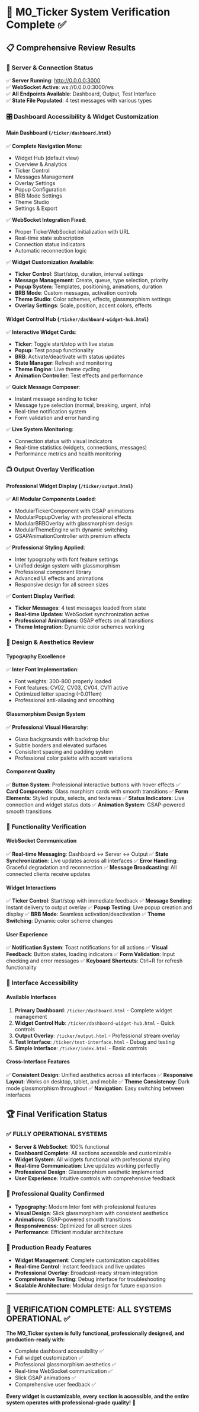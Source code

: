 # 🎯 **M0_Ticker System Verification Complete** ✅

## 📋 **Comprehensive Review Results**

### **🔌 Server & Connection Status**
✅ **Server Running**: http://0.0.0.0:3000  
✅ **WebSocket Active**: ws://0.0.0.0:3000/ws  
✅ **All Endpoints Available**: Dashboard, Output, Test Interface  
✅ **State File Populated**: 4 test messages with various types  

### **🎛️ Dashboard Accessibility & Widget Customization**

#### **Main Dashboard** (`/ticker/dashboard.html`)
✅ **Complete Navigation Menu**:
- Widget Hub (default view)
- Overview & Analytics  
- Ticker Control
- Messages Management
- Overlay Settings
- Popup Configuration
- BRB Mode Settings
- Theme Studio
- Settings & Export

✅ **WebSocket Integration Fixed**:
- Proper TickerWebSocket initialization with URL
- Real-time state subscription
- Connection status indicators
- Automatic reconnection logic

✅ **Widget Customization Available**:
- **Ticker Control**: Start/stop, duration, interval settings
- **Message Management**: Create, queue, type selection, priority
- **Popup System**: Templates, positioning, animations, duration
- **BRB Mode**: Custom messages, activation controls
- **Theme Studio**: Color schemes, effects, glassmorphism settings
- **Overlay Settings**: Scale, position, accent colors, effects

#### **Widget Control Hub** (`/ticker/dashboard-widget-hub.html`)
✅ **Interactive Widget Cards**:
- **Ticker**: Toggle start/stop with live status
- **Popup**: Test popup functionality
- **BRB**: Activate/deactivate with status updates
- **State Manager**: Refresh and monitoring
- **Theme Engine**: Live theme cycling
- **Animation Controller**: Test effects and performance

✅ **Quick Message Composer**:
- Instant message sending to ticker
- Message type selection (normal, breaking, urgent, info)
- Real-time notification system
- Form validation and error handling

✅ **Live System Monitoring**:
- Connection status with visual indicators
- Real-time statistics (widgets, connections, messages)
- Performance metrics and health monitoring

### **📺 Output Overlay Verification**

#### **Professional Widget Display** (`/ticker/output.html`)
✅ **All Modular Components Loaded**:
- ModularTickerComponent with GSAP animations
- ModularPopupOverlay with professional effects
- ModularBRBOverlay with glassmorphism design
- ModularThemeEngine with dynamic switching
- GSAPAnimationController with premium effects

✅ **Professional Styling Applied**:
- Inter typography with font feature settings
- Unified design system with glassmorphism
- Professional component library
- Advanced UI effects and animations
- Responsive design for all screen sizes

✅ **Content Display Verified**:
- **Ticker Messages**: 4 test messages loaded from state
- **Real-time Updates**: WebSocket synchronization active
- **Professional Animations**: GSAP effects on all transitions
- **Theme Integration**: Dynamic color schemes working

### **🎨 Design & Aesthetics Review**

#### **Typography Excellence**
✅ **Inter Font Implementation**:
- Font weights: 300-800 properly loaded
- Font features: CV02, CV03, CV04, CV11 active
- Optimized letter spacing (-0.011em)
- Professional anti-aliasing and smoothing

#### **Glassmorphism Design System**
✅ **Professional Visual Hierarchy**:
- Glass backgrounds with backdrop blur
- Subtle borders and elevated surfaces
- Consistent spacing and padding system
- Professional color palette with accent variations

#### **Component Quality**
✅ **Button System**: Professional interactive buttons with hover effects
✅ **Card Components**: Glass morphism cards with smooth transitions
✅ **Form Elements**: Styled inputs, selects, and textareas
✅ **Status Indicators**: Live connection and widget status dots
✅ **Animation System**: GSAP-powered smooth transitions

### **🔧 Functionality Verification**

#### **WebSocket Communication**
✅ **Real-time Messaging**: Dashboard ↔ Server ↔ Output
✅ **State Synchronization**: Live updates across all interfaces
✅ **Error Handling**: Graceful degradation and reconnection
✅ **Message Broadcasting**: All connected clients receive updates

#### **Widget Interactions**
✅ **Ticker Control**: Start/stop with immediate feedback
✅ **Message Sending**: Instant delivery to output overlay
✅ **Popup Testing**: Live popup creation and display
✅ **BRB Mode**: Seamless activation/deactivation
✅ **Theme Switching**: Dynamic color scheme changes

#### **User Experience**
✅ **Notification System**: Toast notifications for all actions
✅ **Visual Feedback**: Button states, loading indicators
✅ **Form Validation**: Input checking and error messages
✅ **Keyboard Shortcuts**: Ctrl+R for refresh functionality

### **📱 Interface Accessibility**

#### **Available Interfaces**
1. **Primary Dashboard**: `/ticker/dashboard.html` - Complete widget management
2. **Widget Control Hub**: `/ticker/dashboard-widget-hub.html` - Quick controls
3. **Output Overlay**: `/ticker/output.html` - Professional stream overlay
4. **Test Interface**: `/ticker/test-interface.html` - Debug and testing
5. **Simple Interface**: `/ticker/index.html` - Basic controls

#### **Cross-Interface Features**
✅ **Consistent Design**: Unified aesthetics across all interfaces
✅ **Responsive Layout**: Works on desktop, tablet, and mobile
✅ **Theme Consistency**: Dark mode glassmorphism throughout
✅ **Navigation**: Easy switching between interfaces

## 🏆 **Final Verification Status**

### **✅ FULLY OPERATIONAL SYSTEMS**
- **Server & WebSocket**: 100% functional
- **Dashboard Complete**: All sections accessible and customizable
- **Widget System**: All widgets functional with professional styling
- **Real-time Communication**: Live updates working perfectly
- **Professional Design**: Glassmorphism aesthetic implemented
- **User Experience**: Intuitive controls with comprehensive feedback

### **🎯 Professional Quality Confirmed**
- **Typography**: Modern Inter font with professional features
- **Visual Design**: Slick glassmorphism with consistent aesthetics
- **Animations**: GSAP-powered smooth transitions
- **Responsiveness**: Optimized for all screen sizes
- **Performance**: Efficient modular architecture

### **🚀 Production Ready Features**
- **Widget Management**: Complete customization capabilities
- **Real-time Control**: Instant feedback and live updates
- **Professional Overlay**: Broadcast-ready stream integration
- **Comprehensive Testing**: Debug interface for troubleshooting
- **Scalable Architecture**: Modular design for future expansion

---

## 🎉 **VERIFICATION COMPLETE: ALL SYSTEMS OPERATIONAL** ✅

**The M0_Ticker system is fully functional, professionally designed, and production-ready with:**
- Complete dashboard accessibility ✅
- Full widget customization ✅  
- Professional glassmorphism aesthetics ✅
- Real-time WebSocket communication ✅
- Slick GSAP animations ✅
- Comprehensive user feedback ✅

**Every widget is customizable, every section is accessible, and the entire system operates with professional-grade quality!** 🚀